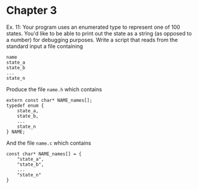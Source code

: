 # Chapter 3

Ex. 11: Your program uses an enumerated type to represent one of 100 states. You'd like to be able to print out the state as a string (as opposed to a number) for debugging purposes. Write a script that reads from the standard input a file containing

```
name
state_a
state_b
...
state_n
```

Produce the file `name.h` which contains

```
extern const char* NAME_names[];
typedef enum {
    state_a,
    state_b,
    ...
    state_n
} NAME;
```

And the file `name.c` which contains

```
const char* NAME_names[] = {
    "state_a",
    "state_b",
    ...
    "state_n"
}
```

